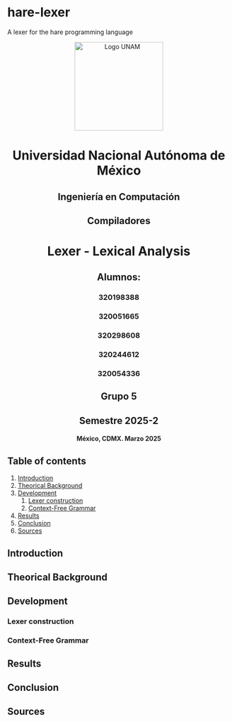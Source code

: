 # hare-lexer
A lexer for the hare programming language

<div align="center">
  <img src="https://cloudfront-us-east-1.images.arcpublishing.com/infobae/QLXAPU64VVD7DMR5ZF7VIEH4HQ.jpg" alt="Logo UNAM" width="200"/>
  <h1> Universidad Nacional Autónoma de México </h1>
  <h2> Ingeniería en Computación </h2>
  <h2> Compiladores </h2>
  <h1> Lexer - Lexical Analysis </h1>
  <h2> Alumnos: </h2>
  <h3>320198388</h3>
  <h3>320051665</h3>
  <h3>320298608</h3>
  <h3>320244612</h3>
  <h3>320054336</h3>
  <h2> Grupo 5 </h2>
  <h2> Semestre 2025-2 </h2>
  <h4> México, CDMX. Marzo 2025 </h4>
</div>





## Table of contents   
1. [Introduction](#introduction)
2. [Theorical Background](#theoricalbackground)
3. [Development](#development)
   1. [Lexer construction](#lexerconstruction)
   2. [Context-Free Grammar](#context-freegrammar)  
4. [Results](#results)
5.  [Conclusion](#conclusion)
6.   [Sources](#sources)



## Introduction  


## Theorical Background 


## Development

### Lexer construction

### Context-Free Grammar


## Results

## Conclusion

## Sources
